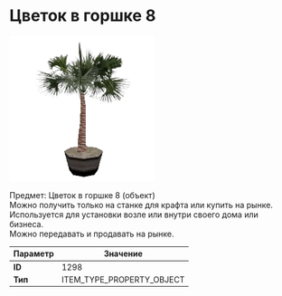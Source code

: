 # Цветок в горшке 8

![Item Image](../img/1298.webp?raw=true)

Предмет: Цветок в горшке 8 (объект)<br>Можно получить только на станке для крафта или купить на рынке.<br>Используется для установки возле или внутри своего дома или бизнеса.<br>Можно передавать и продавать на рынке.


| Параметр | Значение |
|----------|----------|
| **ID** | 1298 |
| **Тип** | ITEM_TYPE_PROPERTY_OBJECT |

